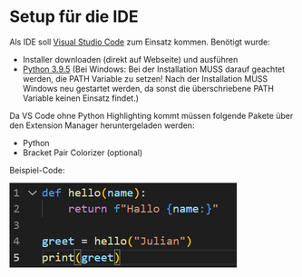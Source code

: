 # Setup für die IDE

Als IDE soll [Visual Studio Code](https://code.visualstudio.com/) zum Einsatz kommen. Benötigt wurde:

* Installer downloaden (direkt auf Webseite) und ausführen
* [Python 3.9.5](https://www.python.org/downloads/) (Bei Windows: Bei der Installation MUSS darauf geachtet werden, die PATH Variable zu setzen! Nach der Installation MUSS Windows neu gestartet werden, da sonst die überschriebene PATH Variable keinen Einsatz findet.)

Da VS Code ohne Python Highlighting kommt müssen folgende Pakete über den Extension Manager heruntergeladen werden:

* Python
* Bracket Pair Colorizer (optional)

Beispiel-Code:

![](BeispielCodeIDE.png)

